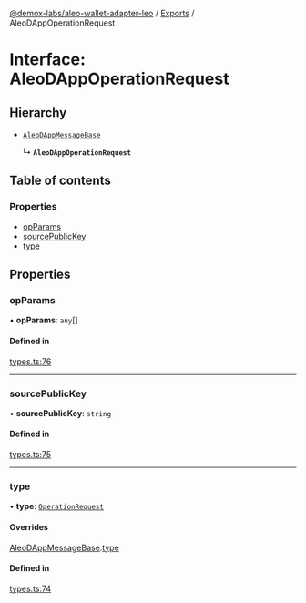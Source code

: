 [@demox-labs/aleo-wallet-adapter-leo](../README.md) / [Exports](../modules.md) / AleoDAppOperationRequest

# Interface: AleoDAppOperationRequest

## Hierarchy

- [`AleoDAppMessageBase`](AleoDAppMessageBase.md)

  ↳ **`AleoDAppOperationRequest`**

## Table of contents

### Properties

- [opParams](AleoDAppOperationRequest.md#opparams)
- [sourcePublicKey](AleoDAppOperationRequest.md#sourcepublickey)
- [type](AleoDAppOperationRequest.md#type)

## Properties

### opParams

• **opParams**: `any`[]

#### Defined in

[types.ts:76](https://github.com/demox-labs/aleo-wallet-adapter/blob/77a8a54/packages/wallets/leo/types.ts#L76)

___

### sourcePublicKey

• **sourcePublicKey**: `string`

#### Defined in

[types.ts:75](https://github.com/demox-labs/aleo-wallet-adapter/blob/77a8a54/packages/wallets/leo/types.ts#L75)

___

### type

• **type**: [`OperationRequest`](../enums/AleoDAppMessageType.md#operationrequest)

#### Overrides

[AleoDAppMessageBase](AleoDAppMessageBase.md).[type](AleoDAppMessageBase.md#type)

#### Defined in

[types.ts:74](https://github.com/demox-labs/aleo-wallet-adapter/blob/77a8a54/packages/wallets/leo/types.ts#L74)
